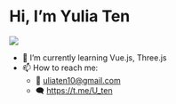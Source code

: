 # Hi, I’m Yulia Ten
![](http://github-profile-summary-cards.vercel.app/api/cards/profile-details?username=MightyPickle&theme=tokyonight)

- 🌱 I’m currently learning Vue.js, Three.js
- 📫 How to reach me:
  - 📧 uliaten10@gmail.com
  - 🗨️ https://t.me/U_ten


<!---
MightyPickle/MightyPickle is a ✨ special ✨ repository because its `README.md` (this file) appears on your GitHub profile.
You can click the Preview link to take a look at your changes.
--->
